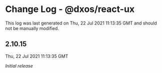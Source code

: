 # Change Log - @dxos/react-ux

This log was last generated on Thu, 22 Jul 2021 11:13:35 GMT and should not be manually modified.

## 2.10.15
Thu, 22 Jul 2021 11:13:35 GMT

_Initial release_

